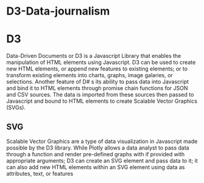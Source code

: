 # D3-Data-journalism

# D3

Data-Driven Documents or D3 is a Javascript Library that enables the manipulation of HTML elements using Javascript.  D3 can be used to create new HTML elements, or append new features to existing elements; or to transform existing elements into charts, graphs, image galaries, or selections. Another feature of D# s its ability to pass data into Javascript and bind it to HTML elements through promise chain functions for JSON and CSV sources. The data is imported from these sources then passed to Javascript and bound to HTML elements to create Scalable Vector Graphics (SVGs). 

## SVG

Scalable Vector Graphics are a type of data visualization in Javascript made possible by the D3 library. While Plotly allows a data analyst to pass data through a function and render pre-defined graphs with if provided with appropriate arguments; D3 can create an SVG element and pass data to it; it can also add new HTML elements within an SVG element using data as attributes, text, or features 
